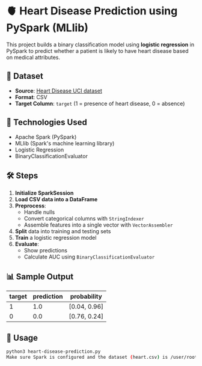 # 🫀 Heart Disease Prediction using PySpark (MLlib)

This project builds a binary classification model using **logistic regression** in PySpark to predict whether a patient is likely to have heart disease based on medical attributes.

## 📁 Dataset

- **Source**: [Heart Disease UCI dataset](https://www.kaggle.com/datasets/neisha/heart-disease-prediction-using-logistic-regression)
- **Format**: CSV
- **Target Column**: `target` (1 = presence of heart disease, 0 = absence)

## 🚀 Technologies Used

- Apache Spark (PySpark)
- MLlib (Spark's machine learning library)
- Logistic Regression
- BinaryClassificationEvaluator

## 🛠️ Steps

1. **Initialize SparkSession**
2. **Load CSV data into a DataFrame**
3. **Preprocess**:
   - Handle nulls
   - Convert categorical columns with `StringIndexer`
   - Assemble features into a single vector with `VectorAssembler`
4. **Split** data into training and testing sets
5. **Train** a logistic regression model
6. **Evaluate**:
   - Show predictions
   - Calculate AUC using `BinaryClassificationEvaluator`

## 📊 Sample Output
| target | prediction | probability   |
| ------ | ---------- | ------------- |
| 1      | 1.0        | \[0.04, 0.96] |
| 0      | 0.0        | \[0.76, 0.24] |


## 📝 Usage

```bash
python3 heart-disease-prediction.py
Make sure Spark is configured and the dataset (heart.csv) is /user/root/
